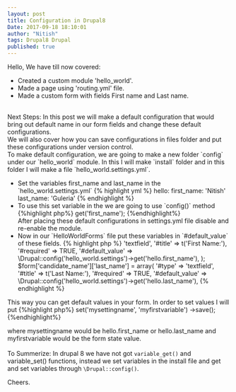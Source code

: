 ```yaml
---
layout: post
title: Configuration in Drupal8
Date: 2017-09-18 18:10:01
author: "Nitish"
tags: Drupal8 Drupal
published: true
---
```

Hello,
We have till now covered:
<ul>
<li>
Created a custom module 'hello_world'.
</li>
<li>
Made a page using 'routing.yml' file.
</li>
<li>
Made a custom form with fields First name and Last name.
</li>
</ul>
<br />
Next Steps:
In this post we will make a default configuration that would bring out default name in our form
fields and change these default configurations.
<br/>
We will also cover how you can save configurations in files folder and put these configurations under version control.<br />
To make default configuration, we are going to make a new folder `config` under our `hello_world`
module. In this I will make `install` folder and in this folder I will make a file `hello_world.settings.yml`.
<ul>
<li> Set the variables first_name and last_name in the `hello_world.settings.yml`
{% highlight yml %}
hello:
  first_name: 'Nitish'
  last_name: 'Guleria'
{% endhighlight %}
</li>
<li>
To use this set variable in the we are going to use `config()` method
{%highlight php%}
<?php
$config = \Drupal::config('hello_world.settings');
$first_name = $config->get('first_name');
{%endhighlight%}
</li>
After placing these default configurations in settings.yml file disable and re-enable the module.
<li>
Now in our `HelloWorldForms` file put these variables in `#default_value` of these fields.
{% highlight php %}
<?php
$form['candidate_name']['first_name'] = array(
'#type' => 'textfield',
'#title' => t('First Name:'),
'#required' => TRUE,
'#default_value' =>
\Drupal::config('hello_world.settings')->get('hello.first_name'),
);
$form['candidate_name']['last_name'] = array(
'#type' => 'textfield',
'#title' => t('Last Name:'),
'#required' => TRUE,
'#default_value' =>
\Drupal::config('hello_world.settings')->get('hello.last_name'),
{% endhighlight %}
</li>
</ul>
This way you can get default values in your form.
In order to set values I will put
{%highlight php%}
<?php
\Drupal::config('hello_world.settings')
      ->set('mysettingname', 'myfirstvariable')
      ->save();
{%endhighlight%}

where mysettingname would be hello.first_name or hello.last_name
and myfirstvariable would be the form state value.
<br />
<br />
To Summerize: In drupal 8 we have not got `variable_get()` and variable_set()
functions, instead we set variables in the install file and get and set variables through
`\Drupal::config()`.

Cheers.
